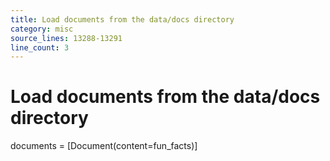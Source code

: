 ```yaml
---
title: Load documents from the data/docs directory
category: misc
source_lines: 13288-13291
line_count: 3
---
```


# Load documents from the data/docs directory
documents = [Document(content=fun_facts)]

